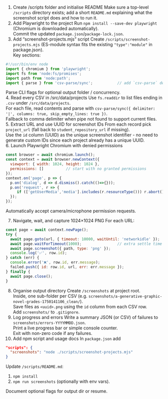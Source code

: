 1. Create /scripts folder and initialise README
Make sure a top-level `/scripts` directory exists; add a short `README.md` explaining what the screenshot script does and how to run it.  
2. Add Playwright to the project
Run `npm install --save-dev playwright` (Chromium is downloaded automatically).  
Commit the updated `package.json`/`package-lock.json`.  
3. Add “screenshot-projects.mjs” script
Create `/scripts/screenshot-projects.mjs` (ES-module syntax fits the existing `"type":"module"` in package.json).  
Key sections:  

```js
#!/usr/bin/env node
import { chromium } from 'playwright';
import fs from 'node:fs/promises';
import path from 'node:path';
import { parse } from 'csv-parse/sync';           // add `csv-parse` dev-dependency
```

Parse CLI flags for optional output folder / concurrency.  
4. Read every CSV in /src/data/projects
Use `fs.readdir` to list files ending in `.csv` under `/src/data/projects`.  
For each file, read contents and parse with `csv-parse/sync({ delimiter: '|', columns: true, skip_empty_lines: true })`.  
Fallback to comma delimiter when pipe not found to support current files.  
5. Extract URL and use UUID for screenshot IDs
From each record pick `project_url` (fall back to `student_repository_url` if missing).  
Use the `id` column (UUID) as the unique screenshot identifier - no need to generate custom IDs since each project already has a unique UUID.  
6. Launch Playwright Chromium with denied permissions
```js
const browser = await chromium.launch();
const context = await browser.newContext({
  viewport: { width: 1024, height: 1024 },
  permissions: []          // start with no granted permissions
});
context.on('page', p => {
  p.on('dialog', d => d.dismiss().catch(()=>{}));
  p.on('request', r => {
     if (['getUserMedia','media'].includes(r.resourceType())) r.abort();
  });
});
```  
Automatically accept camera/microphone permission requests.

7. Navigate, wait, and capture 1024×1024 PNG
For each URL:  

```js
const page = await context.newPage();
try {
  await page.goto(url, { timeout: 10000, waitUntil: 'networkidle' });
  await page.waitForTimeout(1000);                // extra settle time
  await page.screenshot({ path, type: 'png' });
  console.log('✅', row.id);
} catch (err) {
  console.error('❌', row.id, err.message);
  failed.push({ id: row.id, url, err: err.message });
} finally {
  await page.close();
}
```  
8. Organise output directory
Create `/screenshots` at project root.  
Inside, one sub-folder per CSV (e.g. `screenshots/a-generative-graphic-novel-grades-1750141106_clean/`).  
Save files as `<uuid>.png` using the `id` column from each CSV row.  
Add `screenshots/` to `.gitignore`.  
9. Log progress and errors
Write a summary JSON (or CSV) of failures to `screenshots/errors-YYYYMMDD.json`.  
Print a live progress bar or simple console counter.  
Exit with non-zero code if any failures.  
10. Add npm script and usage docs
In `package.json` add  

```json
"scripts": {
  "screenshots": "node ./scripts/screenshot-projects.mjs"
}
```  

Update `/scripts/README.md`:  

1. `npm install`  
2. `npm run screenshots` (optionally with env vars).  

Document optional flags for output dir or resume.  